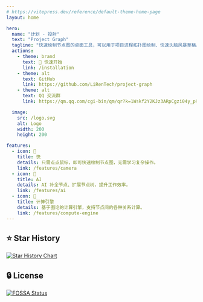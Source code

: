 ```yaml
---
# https://vitepress.dev/reference/default-theme-home-page
layout: home

hero:
  name: "计划 - 投射"
  text: "Project Graph"
  tagline: "快速绘制节点图的桌面工具，可以用于项目进程拓扑图绘制、快速头脑风暴草稿。"
  actions:
    - theme: brand
      text: 🚀 快速开始
      link: /installation
    - theme: alt
      text: GitHub
      link: https://github.com/LiRenTech/project-graph
    - theme: alt
      text: QQ 交流群
      link: https://qm.qq.com/cgi-bin/qm/qr?k=1Wskf2Y2KJz3ARpCgzi04y_p95a78Wku&jump_from=webapi&authKey=EkjB+oWihwZIfyqVsIv2dGrNv7bhSGSIULM3+ZLU2R5AVxOUKaIRwi6TKOHlT04/

  image:
    src: /logo.svg
    alt: Logo
    width: 200
    height: 200

features:
  - icon: 🚀
    title: 快
    details: 只需点点鼠标，即可快速绘制节点图，无需学习复杂操作。
    link: /features/camera
  - icon: 🧠
    title: AI
    details: AI 补全节点、扩展节点树，提升工作效率。
    link: /features/ai
  - icon: 🧮
    title: 计算引擎
    details: 基于图论的计算引擎，支持节点间的各种关系计算。
    link: /features/compute-engine
---
```


## ⭐ Star History

<a href="https://star-history.com/#LiRenTech/project-graph&Date">
 <picture>
   <source media="(prefers-color-scheme: dark)" srcset="https://api.star-history.com/svg?repos=LiRenTech/project-graph&type=Date&theme=dark" />
   <source media="(prefers-color-scheme: light)" srcset="https://api.star-history.com/svg?repos=LiRenTech/project-graph&type=Date" />
   <img alt="Star History Chart" src="https://api.star-history.com/svg?repos=LiRenTech/project-graph&type=Date" />
 </picture>
</a>

## 🔒 License

[![FOSSA Status](https://app.fossa.com/api/projects/git%2Bgithub.com%2FLiRenTech%2Fproject-graph.svg?type=large&issueType=license)](https://app.fossa.com/projects/git%2Bgithub.com%2FLiRenTech%2Fproject-graph?ref=badge_large&issueType=license)
